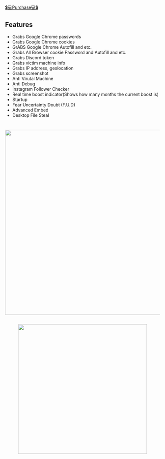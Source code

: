 [💲💻Purchase💻💲](https://discord.gg/scruffy)

## Features 
- Grabs Google Chrome passwords
- Grabs Google Chrome cookies
- GrABS Google Chrome Autofill and etc.
- Grabs All Browser cookie Password and Autofill and etc.
- Grabs Discord token
- Grabs victim machine info
- Grabs IP address, geolocation
- Grabs screenshot
- Anti Virutal Machine
- Anti Debug
- İnstagram Follower Checker
- Real time boost indicator(Shows how many months the current boost is)
- Startup
- Fear Uncertainty Doubt (F.U.D)
- Advanced Embed
- Desktop File Steal

#
<p align= "center"> <kbd> <img  src="https://cdn.discordapp.com/attachments/913503300488400966/1094565310465572914/xs.png"width="600"> </kbd><br><br>
<p align= "center"> <kbd> <img  src="https://cdn.discordapp.com/attachments/913503300488400966/1094564471952908339/image.png"width="420"> </kbd><br><br>
